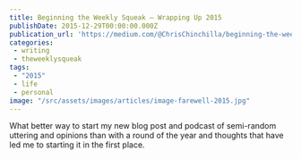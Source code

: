 ```yaml
---
title: Beginning the Weekly Squeak — Wrapping Up 2015
publishDate: 2015-12-29T00:00:00.000Z
publication_url: 'https://medium.com/@ChrisChinchilla/beginning-the-weekly-squeak-wrapping-up-2015-7c3b09610ad2#.8get9lwmi'
categories:
 - writing
 - theweeklysqueak
tags:
 - "2015"
 - life
 - personal
image: "/src/assets/images/articles/image-farewell-2015.jpg"
---
```


What better way to start my new blog post and podcast of semi-random uttering and opinions than with a round of the year and thoughts that have led me to starting it in the first place.
